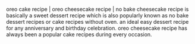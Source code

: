 oreo cake recipe | oreo cheesecake recipe | no bake cheesecake recipe is basically a sweet dessert recipe which is also popularly known as no bake dessert recipes or cake recipes without oven. an ideal easy dessert recipe for  any anniversary and birthday celebration. oreo cheesecake recipe has always been a popular cake recipes during every occasion.